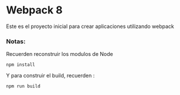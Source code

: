 # Webpack 8

Este es el proyecto inicial para crear aplicaciones utilizando webpack

### Notas:
Recuerden reconstruir los modulos de Node
```
npm install
```

Y para construir el build, recuerden :
```
npm run build
```
